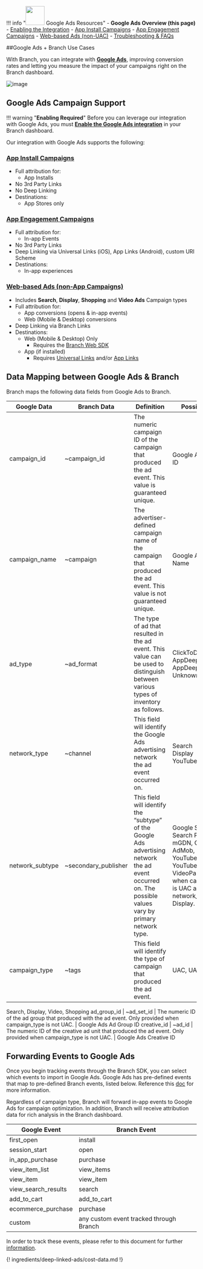 !!! info "<img src="../../../_assets/img/pages/deep-linked-ads/google/google-ads-logo.png" width="50"/> Google Ads Resources"
		- **Google Ads Overview (this page)**
		- [Enabling the Integration](/deep-linked-ads/google-ads-enable/)
		- [App Install Campaigns](/deep-linked-ads/google-ads-uac/)
		- [App Engagement Campaigns](/deep-linked-ads/google-ads-app-engagement/)
		- [Web-based Ads (non-UAC)](/deep-linked-ads/google-ads-non-uac/)
		- [Troubleshooting & FAQs](/deep-linked-ads/google-ads-troubleshooting/)

##Google Ads + Branch Use Cases

With Branch, you can integrate with **[Google Ads](https://ads.google.com/home/)**, improving conversion rates and letting you measure the impact of your campaigns right on the Branch dashboard.

![image](/_assets/img/pages/deep-linked-ads/google/google-ads-branch-overview.png)

## Google Ads Campaign Support

!!! warning "**Enabling Required**"
		Before you can leverage our integration with Google Ads, you must **[Enable the Google Ads integration](/deep-linked-ads/google-ads-enable/)** in your Branch dashboard.

Our integration with Google Ads supports the following:

### [App Install Campaigns](/deep-linked-ads/google-ads-uac/)
- Full attribution for:
	- App Installs
- No 3rd Party Links
- No Deep Linking
- Destinations:
	- App Stores only

### [App Engagement Campaigns](/deep-linked-ads/google-ads-app-engagement/)
- Full attribution for:
	- In-app Events
- No 3rd Party Links
- Deep Linking via Universal Links (iOS), App Links (Android), custom URI Scheme
- Destinations:
	- In-app experiences

### [Web-based Ads (non-App Campaigns)](/deep-linked-ads/google-ads-non-uac/)
- Includes **Search**, **Display**, **Shopping** and **Video Ads** Campaign types
- Full attribution for:
	- App conversions (opens & in-app events)
	- Web (Mobile & Desktop) conversions
- Deep Linking via Branch Links
- Destinations:
	- Web (Mobile & Desktop) Only
		- Requires the [Branch Web SDK](/web/integrate/)
	- App (if installed)
		- Requires [Universal Links](/deep-linking/universal-links/) and/or [App Links](/deep-linking/android-app-links/)

## Data Mapping between Google Ads & Branch

Branch maps the following data fields from Google Ads to Branch.

Google Data | Branch Data | Definition | Possible Values
--- | --- | --- | ---
campaign_id | ~campaign_id | The numeric campaign ID of the campaign that produced the ad event. This value is guaranteed unique. | Google Ads Campaign ID
campaign_name | ~campaign  | The advertiser-defined campaign name of the campaign that produced the ad event. This value is not guaranteed unique. | Google Ads Campaign Name
ad_type | ~ad_format | The type of ad that resulted in the ad event. This value can be used to distinguish between various types of inventory as follows. | ClickToDownload<br/>AppDeepLink<br/>AppDeepLinkContinue<br/> Unknown
network_type | ~channel | This field will identify the Google Ads advertising network the ad event occurred on. | Search<br/>Display<br/>YouTube
network_subtype | ~secondary_publisher | This field will identify the “subtype” of the Google Ads advertising network the ad event occurred on. The possible values vary by primary network type. | Google Search, Search Partners, mGDN, Google AdMob, YouTubeVideos, YouTubeSearch, VideoPartners; `null` when campaign_type is UAC and network_type is Display.
campaign_type | ~tags | This field will identify the type of campaign that produced the ad event. | UAC, UACe,
Search, Display, Video, Shopping
ad_group_id | ~ad_set_id | The numeric ID of the ad group that produced with the ad event. Only provided when campaign_type is not UAC. | Google Ads Ad Group ID
creative_id | ~ad_id | The numeric ID of the creative ad unit that produced the ad event. Only provided when campaign_type is not UAC. | Google Ads Creative ID


## Forwarding Events to Google Ads

Once you begin tracking events through the Branch SDK, you can select which events to import in Google Ads. Google Ads has pre-defined events that map to pre-defined Branch events, listed below. Reference this [doc](https://developers.google.com/app-conversion-tracking/api/) for more information.

Regardless of campaign type, Branch will forward in-app events to Google Ads for campaign optimization. In addition, Branch will receive attribution data for rich analysis in the Branch dashboard.

Google Event | Branch Event
--- | ---
first_open | install
session_start | open
in_app_purchase | purchase
view_item_list | view_items
view_item | view_item
view_search_results | search
add_to_cart | add_to_cart
ecommerce_purchase | purchase
custom | any custom event tracked through Branch

In order to track these events, please refer to this document for further [information](/apps/v2event/#v2-event).

{! ingredients/deep-linked-ads/cost-data.md !}
